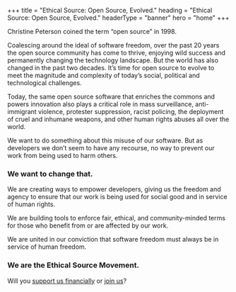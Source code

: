 +++
title = "Ethical Source: Open Source, Evolved."
heading = "Ethical Source: Open Source, Evolved."
headerType = "banner"
hero = "home"
+++

Christine Peterson coined the term “open source” in 1998.

Coalescing around the ideal of software freedom, over the past 20 years the open source community has come to thrive, enjoying wild success and permanently changing the technology landscape. But the world has also changed in the past two decades. It’s time for open source to evolve to meet the magnitude and complexity of today’s social, political and technological challenges.

Today, the same open source software that enriches the commons and powers innovation also plays a critical role in mass surveillance, anti-immigrant violence, protester suppression, racist policing, the deployment of cruel and inhumane weapons, and other human rights abuses all over the world.

We want to do something about this misuse of our software. But as developers we don’t seem to have any recourse, no way to prevent our work from being used to harm others.

### We want to change that.

We are creating ways to empower developers, giving us the freedom and agency to ensure that our work is being used for social good and in service of human rights.

We are building tools to enforce fair, ethical, and community-minded terms for those who benefit from or are affected by our work.

We are united in our conviction that software freedom must always be in service of human freedom.

### We are the Ethical Source Movement.
Will you [support us financially](https://opencollective.com/ethical-source) or [join us](/apply)?
